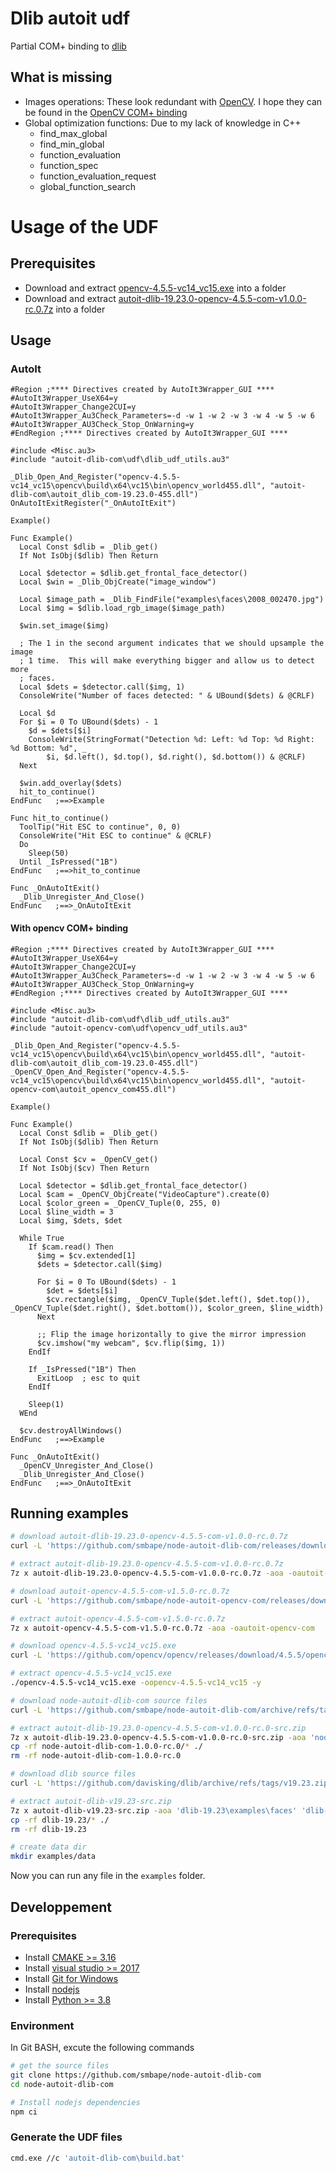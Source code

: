 # Dlib autoit udf

Partial COM+ binding to [dlib](http://dlib.net/)

## What is missing
  - Images operations: These look redundant with [OpenCV](https://opencv.org/). I hope they can be found in the [OpenCV COM+ binding](https://github.com/smbape/node-autoit-dlib-com)
  - Global optimization functions: Due to my lack of knowledge in C++
    - find_max_global
    - find_min_global
    - function_evaluation
    - function_spec
    - function_evaluation_request
    - global_function_search

# Usage of the UDF

## Prerequisites

  - Download and extract [opencv-4.5.5-vc14_vc15.exe](https://sourceforge.net/projects/opencvlibrary/files/4.5.5/opencv-4.5.5-vc14_vc15.exe/download) into a folder
  - Download and extract [autoit-dlib-19.23.0-opencv-4.5.5-com-v1.0.0-rc.0.7z](https://github.com/smbape/node-autoit-dlib-com/releases/download/v1.0.0-rc.0/autoit-dlib-19.23.0-opencv-4.5.5-com-v1.0.0-rc.0.7z) into a folder

## Usage

### AutoIt

```autoit
#Region ;**** Directives created by AutoIt3Wrapper_GUI ****
#AutoIt3Wrapper_UseX64=y
#AutoIt3Wrapper_Change2CUI=y
#AutoIt3Wrapper_Au3Check_Parameters=-d -w 1 -w 2 -w 3 -w 4 -w 5 -w 6
#AutoIt3Wrapper_AU3Check_Stop_OnWarning=y
#EndRegion ;**** Directives created by AutoIt3Wrapper_GUI ****

#include <Misc.au3>
#include "autoit-dlib-com\udf\dlib_udf_utils.au3"

_Dlib_Open_And_Register("opencv-4.5.5-vc14_vc15\opencv\build\x64\vc15\bin\opencv_world455.dll", "autoit-dlib-com\autoit_dlib_com-19.23.0-455.dll")
OnAutoItExitRegister("_OnAutoItExit")

Example()

Func Example()
  Local Const $dlib = _Dlib_get()
  If Not IsObj($dlib) Then Return

  Local $detector = $dlib.get_frontal_face_detector()
  Local $win = _Dlib_ObjCreate("image_window")

  Local $image_path = _Dlib_FindFile("examples\faces\2008_002470.jpg")
  Local $img = $dlib.load_rgb_image($image_path)

  $win.set_image($img)

  ; The 1 in the second argument indicates that we should upsample the image
  ; 1 time.  This will make everything bigger and allow us to detect more
  ; faces.
  Local $dets = $detector.call($img, 1)
  ConsoleWrite("Number of faces detected: " & UBound($dets) & @CRLF)

  Local $d
  For $i = 0 To UBound($dets) - 1
    $d = $dets[$i]
    ConsoleWrite(StringFormat("Detection %d: Left: %d Top: %d Right: %d Bottom: %d", _
        $i, $d.left(), $d.top(), $d.right(), $d.bottom()) & @CRLF)
  Next

  $win.add_overlay($dets)
  hit_to_continue()
EndFunc   ;==>Example

Func hit_to_continue()
  ToolTip("Hit ESC to continue", 0, 0)
  ConsoleWrite("Hit ESC to continue" & @CRLF)
  Do
    Sleep(50)
  Until _IsPressed("1B")
EndFunc   ;==>hit_to_continue

Func _OnAutoItExit()
  _Dlib_Unregister_And_Close()
EndFunc   ;==>_OnAutoItExit
```

#### With opencv COM+ binding

```autoit
#Region ;**** Directives created by AutoIt3Wrapper_GUI ****
#AutoIt3Wrapper_UseX64=y
#AutoIt3Wrapper_Change2CUI=y
#AutoIt3Wrapper_Au3Check_Parameters=-d -w 1 -w 2 -w 3 -w 4 -w 5 -w 6
#AutoIt3Wrapper_AU3Check_Stop_OnWarning=y
#EndRegion ;**** Directives created by AutoIt3Wrapper_GUI ****

#include <Misc.au3>
#include "autoit-dlib-com\udf\dlib_udf_utils.au3"
#include "autoit-opencv-com\udf\opencv_udf_utils.au3"

_Dlib_Open_And_Register("opencv-4.5.5-vc14_vc15\opencv\build\x64\vc15\bin\opencv_world455.dll", "autoit-dlib-com\autoit_dlib_com-19.23.0-455.dll")
_OpenCV_Open_And_Register("opencv-4.5.5-vc14_vc15\opencv\build\x64\vc15\bin\opencv_world455.dll", "autoit-opencv-com\autoit_opencv_com455.dll")

Example()

Func Example()
  Local Const $dlib = _Dlib_get()
  If Not IsObj($dlib) Then Return

  Local Const $cv = _OpenCV_get()
  If Not IsObj($cv) Then Return

  Local $detector = $dlib.get_frontal_face_detector()
  Local $cam = _OpenCV_ObjCreate("VideoCapture").create(0)
  Local $color_green = _OpenCV_Tuple(0, 255, 0)
  Local $line_width = 3
  Local $img, $dets, $det

  While True
    If $cam.read() Then
      $img = $cv.extended[1]
      $dets = $detector.call($img)

      For $i = 0 To UBound($dets) - 1
        $det = $dets[$i]
        $cv.rectangle($img, _OpenCV_Tuple($det.left(), $det.top()), _OpenCV_Tuple($det.right(), $det.bottom()), $color_green, $line_width)
      Next

      ;; Flip the image horizontally to give the mirror impression
      $cv.imshow("my webcam", $cv.flip($img, 1))
    EndIf

    If _IsPressed("1B") Then
      ExitLoop  ; esc to quit
    EndIf

    Sleep(1)
  WEnd

  $cv.destroyAllWindows()
EndFunc   ;==>Example

Func _OnAutoItExit()
  _OpenCV_Unregister_And_Close()
  _Dlib_Unregister_And_Close()
EndFunc   ;==>_OnAutoItExit
```

## Running examples

```sh
# download autoit-dlib-19.23.0-opencv-4.5.5-com-v1.0.0-rc.0.7z
curl -L 'https://github.com/smbape/node-autoit-dlib-com/releases/download/v1.0.0-rc.0/autoit-dlib-19.23.0-opencv-4.5.5-com-v1.0.0-rc.0.7z' -o autoit-dlib-19.23.0-opencv-4.5.5-com-v1.0.0-rc.0.7z

# extract autoit-dlib-19.23.0-opencv-4.5.5-com-v1.0.0-rc.0.7z
7z x autoit-dlib-19.23.0-opencv-4.5.5-com-v1.0.0-rc.0.7z -aoa -oautoit-dlib-com

# download autoit-opencv-4.5.5-com-v1.5.0-rc.0.7z
curl -L 'https://github.com/smbape/node-autoit-opencv-com/releases/download/v1.5.0-rc.0/autoit-opencv-4.5.5-com-v1.5.0-rc.0.7z' -o autoit-opencv-4.5.5-com-v1.5.0-rc.0.7z

# extract autoit-opencv-4.5.5-com-v1.5.0-rc.0.7z
7z x autoit-opencv-4.5.5-com-v1.5.0-rc.0.7z -aoa -oautoit-opencv-com

# download opencv-4.5.5-vc14_vc15.exe
curl -L 'https://github.com/opencv/opencv/releases/download/4.5.5/opencv-4.5.5-vc14_vc15.exe' -o opencv-4.5.5-vc14_vc15.exe

# extract opencv-4.5.5-vc14_vc15.exe 
./opencv-4.5.5-vc14_vc15.exe -oopencv-4.5.5-vc14_vc15 -y

# download node-autoit-dlib-com source files
curl -L 'https://github.com/smbape/node-autoit-dlib-com/archive/refs/tags/v1.0.0-rc.0.zip' -o autoit-dlib-19.23.0-opencv-4.5.5-com-v1.0.0-rc.0-src.zip

# extract autoit-dlib-19.23.0-opencv-4.5.5-com-v1.0.0-rc.0-src.zip
7z x autoit-dlib-19.23.0-opencv-4.5.5-com-v1.0.0-rc.0-src.zip -aoa 'node-autoit-dlib-com-1.0.0-rc.0\examples'
cp -rf node-autoit-dlib-com-1.0.0-rc.0/* ./
rm -rf node-autoit-dlib-com-1.0.0-rc.0

# download dlib source files
curl -L 'https://github.com/davisking/dlib/archive/refs/tags/v19.23.zip' -o autoit-dlib-v19.23-src.zip

# extract autoit-dlib-v19.23-src.zip
7z x autoit-dlib-v19.23-src.zip -aoa 'dlib-19.23\examples\faces' 'dlib-19.23\examples\video_frames'
cp -rf dlib-19.23/* ./
rm -rf dlib-19.23

# create data dir
mkdir examples/data
```

Now you can run any file in the `examples` folder.

## Developpement

### Prerequisites

  - Install [CMAKE >= 3.16](https://cmake.org/download/)
  - Install [visual studio >= 2017](https://visualstudio.microsoft.com/vs/community/)
  - Install [Git for Windows](https://gitforwindows.org/)
  - Install [nodejs](https://nodejs.org/en/download/)
  - Install [Python >= 3.8](https://www.python.org/downloads/)

### Environment

In Git BASH, excute the following commands

```sh
# get the source files
git clone https://github.com/smbape/node-autoit-dlib-com
cd node-autoit-dlib-com

# Install nodejs dependencies
npm ci
```

### Generate the UDF files

```sh
cmd.exe //c 'autoit-dlib-com\build.bat'
```
